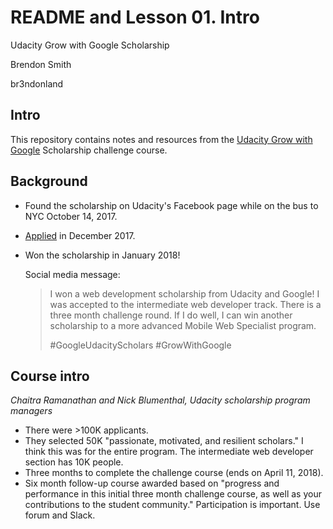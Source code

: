 # README and Lesson 01. Intro

Udacity Grow with Google Scholarship

Brendon Smith

br3ndonland


## Intro

This repository contains notes and resources from the [Udacity Grow with Google](https://www.udacity.com/grow-with-google) Scholarship challenge course.


## Background

* Found the scholarship on Udacity's Facebook page while on the bus to NYC October 14, 2017.
* [Applied](https://github.com/br3ndonland/udacity-google/blob/master/udacity-google-00-apply.md) in December 2017.
* Won the scholarship in January 2018!
	
	Social media message:
	> I won a web development scholarship from Udacity and Google! I was accepted to the intermediate web developer track. There is a three month challenge round. If I do well, I can win another scholarship to a more advanced Mobile Web Specialist program.
	> 
	> #GoogleUdacityScholars #GrowWithGoogle


## Course intro

*Chaitra Ramanathan and Nick Blumenthal, Udacity scholarship program managers*

* There were >100K applicants.
* They selected 50K "passionate, motivated, and resilient scholars." I think this was for the entire program. The intermediate web developer section has 10K people.
* Three months to complete the challenge course (ends on April 11, 2018).
* Six month follow-up course awarded based on "progress and performance in this initial three month challenge course, as well as your contributions to the student community." Participation is important. Use forum and Slack.
